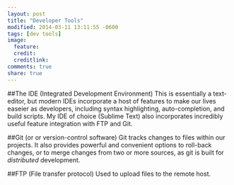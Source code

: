 ```yaml
---
layout: post
title: "Developer Tools"
modified: 2014-03-11 13:11:55 -0600
tags: [dev tools]
image:
  feature: 
  credit: 
  creditlink: 
comments: true
share: true
---
```


##The IDE (Integrated Development Environment) <a name="ide"></a>
This is essentially a text-editor, but modern IDEs incorporate a host of features to make our lives easeier as developers, including syntax highlighting, auto-completion, and build scripts. My IDE of choice (Sublime Text) also incorporates incredibly useful feature integration with FTP and Git.

##Git (or or version-control software) <a name="git"></a>
Git tracks changes to files within our projects. It also provides powerful and convenient options to roll-back changes, or to merge changes from two or more sources, as git is built for *distributed* development. 

##FTP (File transfer protocol) <a name="ftp"></a>
Used to upload files to the remote host.